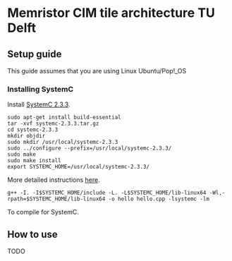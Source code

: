 # Memristor CIM tile architecture TU Delft

## Setup guide
This guide assumes that you are using Linux Ubuntu/Pop!_OS

### Installing SystemC
Install [SystemC 2.3.3](https://www.accellera.org/downloads/standards/systemc).

```
sudo apt-get install build-essential
tar -xvf systemc-2.3.3.tar.gz
cd systemc-2.3.3
mkdir objdir
sudo mkdir /usr/local/systemc-2.3.3
sudo ../configure --prefix=/usr/local/systemc-2.3.3/
sudo make
sudo make install
export SYSTEMC_HOME=/usr/local/systemc-2.3.3/
```

More detailed instructions [here](https://howto.tech.blog/2016/11/27/installing-systemc-2-3-1/).

```
g++ -I. -I$SYSTEMC_HOME/include -L. -L$SYSTEMC_HOME/lib-linux64 -Wl,-rpath=$SYSTEMC_HOME/lib-linux64 -o hello hello.cpp -lsystemc -lm
```

To compile for SystemC.

## How to use

TODO